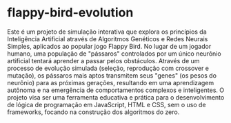# flappy-bird-evolution
Este é um projeto de simulação interativa que explora os princípios da Inteligência Artificial através de Algoritmos Genéticos e Redes Neurais Simples, aplicados ao popular jogo Flappy Bird. No lugar de um jogador humano, uma população de "pássaros" controlados por um único neurônio artificial tentará aprender a passar pelos obstáculos. Através de um processo de evolução simulada (seleção, reprodução com crossover e mutação), os pássaros mais aptos transmitem seus "genes" (os pesos do neurônio) para as próximas gerações, resultando em uma aprendizagem autônoma e na emergência de comportamentos complexos e inteligentes. O projeto visa ser uma ferramenta educativa e prática para o desenvolvimento de lógica de programação em JavaScript, HTML e CSS, sem o uso de frameworks, focando na construção dos algoritmos do zero.
